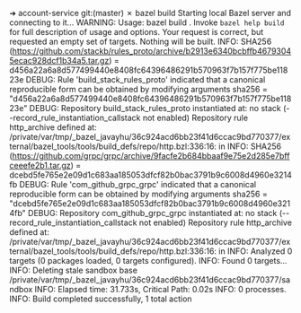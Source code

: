 ➜  account-service git:(master) ✗ bazel build
Starting local Bazel server and connecting to it...
WARNING: Usage: bazel build <options> <targets>.
Invoke `bazel help build` for full description of usage and options.
Your request is correct, but requested an empty set of targets. Nothing will be built.
INFO: SHA256 (https://github.com/stackb/rules_proto/archive/b2913e6340bcbffb46793045ecac928dcf1b34a5.tar.gz) = d456a22a6a8d577499440e8408fc64396486291b570963f7b157f775be11823e
DEBUG: Rule 'build_stack_rules_proto' indicated that a canonical reproducible form can be obtained by modifying arguments sha256 = "d456a22a6a8d577499440e8408fc64396486291b570963f7b157f775be11823e"
DEBUG: Repository build_stack_rules_proto instantiated at:
  no stack (--record_rule_instantiation_callstack not enabled)
Repository rule http_archive defined at:
  /private/var/tmp/_bazel_javayhu/36c924acd6bb23f41d6ccac9bd770377/external/bazel_tools/tools/build_defs/repo/http.bzl:336:16: in <toplevel>
INFO: SHA256 (https://github.com/grpc/grpc/archive/9facfe2b684bbaaf9e75e2d285e7bffceeefe2b1.tar.gz) = dcebd5fe765e2e09d1c683aa185053dfcf82b0bac3791b9c6008d4960e3214fb
DEBUG: Rule 'com_github_grpc_grpc' indicated that a canonical reproducible form can be obtained by modifying arguments sha256 = "dcebd5fe765e2e09d1c683aa185053dfcf82b0bac3791b9c6008d4960e3214fb"
DEBUG: Repository com_github_grpc_grpc instantiated at:
  no stack (--record_rule_instantiation_callstack not enabled)
Repository rule http_archive defined at:
  /private/var/tmp/_bazel_javayhu/36c924acd6bb23f41d6ccac9bd770377/external/bazel_tools/tools/build_defs/repo/http.bzl:336:16: in <toplevel>
INFO: Analyzed 0 targets (0 packages loaded, 0 targets configured).
INFO: Found 0 targets...
INFO: Deleting stale sandbox base /private/var/tmp/_bazel_javayhu/36c924acd6bb23f41d6ccac9bd770377/sandbox
INFO: Elapsed time: 31.733s, Critical Path: 0.02s
INFO: 0 processes.
INFO: Build completed successfully, 1 total action
